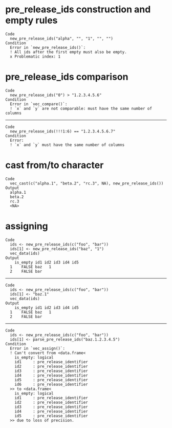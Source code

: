 # pre_release_ids construction and empty rules

    Code
      new_pre_release_ids("alpha", "", "1", "", "")
    Condition
      Error in `new_pre_release_ids()`:
      ! All ids after the first empty must also be empty.
      x Problematic index: 1

# pre_release_ids comparison

    Code
      new_pre_release_ids("0") > "1.2.3.4.5.6"
    Condition
      Error in `vec_compare()`:
      ! `x` and `y` are not comparable: must have the same number of columns

---

    Code
      new_pre_release_ids(!!!1:6) == "1.2.3.4.5.6.7"
    Condition
      Error:
      ! `x` and `y` must have the same number of columns

# cast from/to character

    Code
      vec_cast(c("alpha.1", "beta.2", "rc.3", NA), new_pre_release_ids())
    Output
      alpha.1
      beta.2
      rc.3
      <NA>

# assigning

    Code
      ids <- new_pre_release_ids(c("foo", "bar"))
      ids[1] <- new_pre_release_ids("baz", "1")
      vec_data(ids)
    Output
        is_empty id1 id2 id3 id4 id5
      1    FALSE baz   1            
      2    FALSE bar                

---

    Code
      ids <- new_pre_release_ids(c("foo", "bar"))
      ids[1] <- "baz.1"
      vec_data(ids)
    Output
        is_empty id1 id2 id3 id4 id5
      1    FALSE baz   1            
      2    FALSE bar                

---

    Code
      ids <- new_pre_release_ids(c("foo", "bar"))
      ids[1] <- parse_pre_release_ids("baz.1.2.3.4.5")
    Condition
      Error in `vec_assign()`:
      ! Can't convert from <data.frame<
        is_empty: logical
        id1     : pre_release_identifier
        id2     : pre_release_identifier
        id3     : pre_release_identifier
        id4     : pre_release_identifier
        id5     : pre_release_identifier
        id6     : pre_release_identifier
      >> to <data.frame<
        is_empty: logical
        id1     : pre_release_identifier
        id2     : pre_release_identifier
        id3     : pre_release_identifier
        id4     : pre_release_identifier
        id5     : pre_release_identifier
      >> due to loss of precision.

